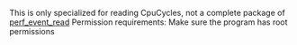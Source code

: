 This is only specialized for reading CpuCycles, not a complete package of [perf_event_read](https://www.man7.org/linux/man-pages/man2/perf_event_open.2.html)
Permission requirements: Make sure the program has root permissions